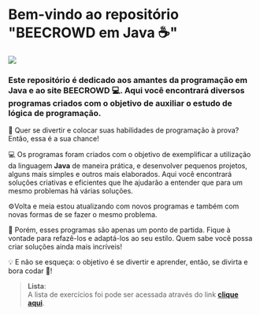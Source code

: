 

# Bem-vindo ao repositório "BEECROWD em Java ☕"
![](http://apexensino.com.br/wp-content/uploads/2017/03/java-monadic-blog-post-image@2x.png)     
### Este repositório é dedicado aos amantes da programação em Java e ao site BEECROWD  💻. Aqui você encontrará diversos programas criados com o objetivo de auxiliar o estudo de **lógica de programação**.

🎉 Quer se divertir e colocar suas habilidades de programação à prova? Então, essa é a sua chance!

💻 Os programas foram criados com o objetivo de exemplificar a utilização da linguagem **Java** de maneira prática, e desenvolver pequenos projetos, alguns mais simples e outros mais elaborados. Aqui você encontrará soluções criativas e eficientes que lhe ajudarão a entender que para um mesmo problemas há várias soluções. 

⚙️Volta e meia estou atualizando com novos programas e também com novas formas de se fazer o mesmo problema.

🔧 Porém, esses programas são apenas um ponto de partida. Fique à vontade para refazê-los e adaptá-los ao seu estilo. Quem sabe você possa criar soluções ainda mais incríveis!

💡 E não se esqueça: o objetivo é se divertir e aprender, então, se divirta e bora codar 🚀!

> **Lista**:   
> A lista de exercícios foi pode ser acessada através do link [**clique aqui**](https://www.beecrowd.com.br/judge/pt/problems/index/1).
